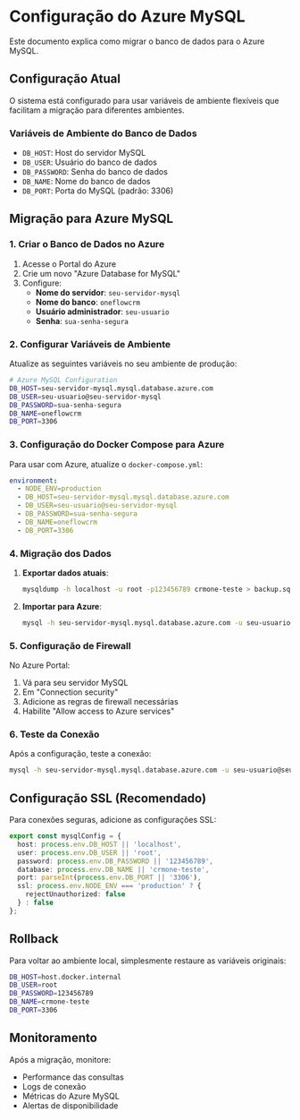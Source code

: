 # Configuração do Azure MySQL

Este documento explica como migrar o banco de dados para o Azure MySQL.

## Configuração Atual

O sistema está configurado para usar variáveis de ambiente flexíveis que facilitam a migração para diferentes ambientes.

### Variáveis de Ambiente do Banco de Dados

- `DB_HOST`: Host do servidor MySQL
- `DB_USER`: Usuário do banco de dados
- `DB_PASSWORD`: Senha do banco de dados
- `DB_NAME`: Nome do banco de dados
- `DB_PORT`: Porta do MySQL (padrão: 3306)

## Migração para Azure MySQL

### 1. Criar o Banco de Dados no Azure

1. Acesse o Portal do Azure
2. Crie um novo "Azure Database for MySQL"
3. Configure:
   - **Nome do servidor**: `seu-servidor-mysql`
   - **Nome do banco**: `oneflowcrm`
   - **Usuário administrador**: `seu-usuario`
   - **Senha**: `sua-senha-segura`

### 2. Configurar Variáveis de Ambiente

Atualize as seguintes variáveis no seu ambiente de produção:

```bash
# Azure MySQL Configuration
DB_HOST=seu-servidor-mysql.mysql.database.azure.com
DB_USER=seu-usuario@seu-servidor-mysql
DB_PASSWORD=sua-senha-segura
DB_NAME=oneflowcrm
DB_PORT=3306
```

### 3. Configuração do Docker Compose para Azure

Para usar com Azure, atualize o `docker-compose.yml`:

```yaml
environment:
  - NODE_ENV=production
  - DB_HOST=seu-servidor-mysql.mysql.database.azure.com
  - DB_USER=seu-usuario@seu-servidor-mysql
  - DB_PASSWORD=sua-senha-segura
  - DB_NAME=oneflowcrm
  - DB_PORT=3306
```

### 4. Migração dos Dados

1. **Exportar dados atuais**:
   ```bash
   mysqldump -h localhost -u root -p123456789 crmone-teste > backup.sql
   ```

2. **Importar para Azure**:
   ```bash
   mysql -h seu-servidor-mysql.mysql.database.azure.com -u seu-usuario@seu-servidor-mysql -p oneflowcrm < backup.sql
   ```

### 5. Configuração de Firewall

No Azure Portal:
1. Vá para seu servidor MySQL
2. Em "Connection security"
3. Adicione as regras de firewall necessárias
4. Habilite "Allow access to Azure services"

### 6. Teste da Conexão

Após a configuração, teste a conexão:

```bash
mysql -h seu-servidor-mysql.mysql.database.azure.com -u seu-usuario@seu-servidor-mysql -p oneflowcrm
```

## Configuração SSL (Recomendado)

Para conexões seguras, adicione as configurações SSL:

```typescript
export const mysqlConfig = {
  host: process.env.DB_HOST || 'localhost',
  user: process.env.DB_USER || 'root',
  password: process.env.DB_PASSWORD || '123456789',
  database: process.env.DB_NAME || 'crmone-teste',
  port: parseInt(process.env.DB_PORT || '3306'),
  ssl: process.env.NODE_ENV === 'production' ? {
    rejectUnauthorized: false
  } : false
};
```

## Rollback

Para voltar ao ambiente local, simplesmente restaure as variáveis originais:

```bash
DB_HOST=host.docker.internal
DB_USER=root
DB_PASSWORD=123456789
DB_NAME=crmone-teste
DB_PORT=3306
```

## Monitoramento

Após a migração, monitore:
- Performance das consultas
- Logs de conexão
- Métricas do Azure MySQL
- Alertas de disponibilidade